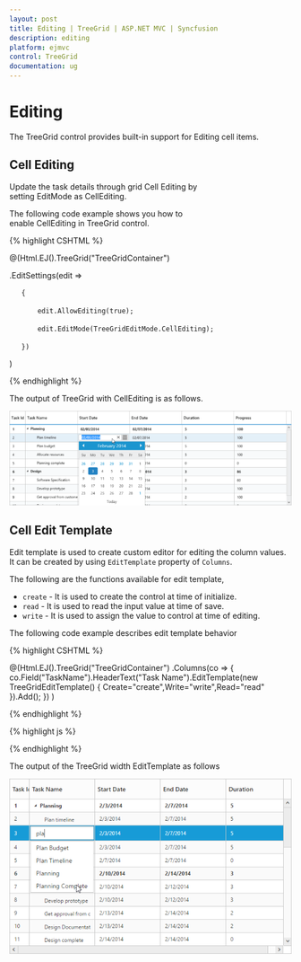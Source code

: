 ```yaml
---
layout: post
title: Editing | TreeGrid | ASP.NET MVC | Syncfusion
description: editing
platform: ejmvc
control: TreeGrid
documentation: ug
---
```


# Editing

The TreeGrid control provides built-in support for Editing cell items. 

## Cell Editing

Update the task details through grid Cell Editing by setting EditMode as CellEditing.

The following code example shows you how to enable CellEditing in TreeGrid control.

{% highlight CSHTML %}

@(Html.EJ().TreeGrid("TreeGridContainer")

.EditSettings(edit =>

       {

           edit.AllowEditing(true);

           edit.EditMode(TreeGridEditMode.CellEditing);

       })

)

{% endhighlight %}

The output of TreeGrid with CellEditing is as follows.



![](Editing_images/Editing_img1.png)


## Cell Edit Template

Edit template is used to create custom editor for editing the column values. It can be created by using `EditTemplate` property of `Columns`.

The following are the functions available for edit template,

* `create` - It is used to create the control at time of initialize.
* `read` - It is used to read the input value at time of save.
* `write` - It is used to assign the value to control at time of editing.

The following code example describes edit template behavior

{% highlight CSHTML %}

@(Html.EJ().TreeGrid("TreeGridContainer")
      .Columns(co =>
            {
                  co.Field("TaskName").HeaderText("Task Name").EditTemplate(new TreeGridEditTemplate() { Create="create",Write="write",Read="read" }).Add();
            })
)

{% endhighlight %}

{% highlight js %}
<script>
var autocompleteData = ["Planning", "Plan Timeline", "Plan Budget", "Allocate Resources", "Planning Complete"];
function create()
{
      return "<input>";
}

function write(args)
{
      args.element.ejAutocomplete({ 
           width: "100%", 
           dataSource: autocompleteData,
           enableDistinct: true,
           value: args.rowData !== undefined ? args.rowData["taskName"] : "" 
      });
}

function read(args)
{
      args.ejAutocomplete('suggestionList').css('display', 'none');
      return args.ejAutocomplete("getValue");
}
</script>

{% endhighlight %}

The output of the TreeGrid width EditTemplate as follows

![](Editing_images/editTemplate.png)


